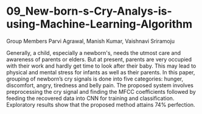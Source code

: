 # 09_New-born-s-Cry-Analys-is-using-Machine-Learning-Algorithm

Group Members 
Parvi Agrawal,
Manish Kumar,
Vaishnavi Sriramoju 

Generally, a child, especially a newborn's, needs the utmost care and awareness of parents or elders. But at present, parents are very occupied with their work and hardly get time to look after their baby. This may lead to physical and mental stress for infants as well as their parents. In this paper, grouping of newborn’s cry signals is done into five categories: hunger, discomfort, angry, tiredness and belly pain. The proposed system involves preprocessing the cry signal and finding the MFCC coefficients followed by feeding the recovered data into CNN for training and classification. Exploratory results show that the proposed method attains 74% perfection.
